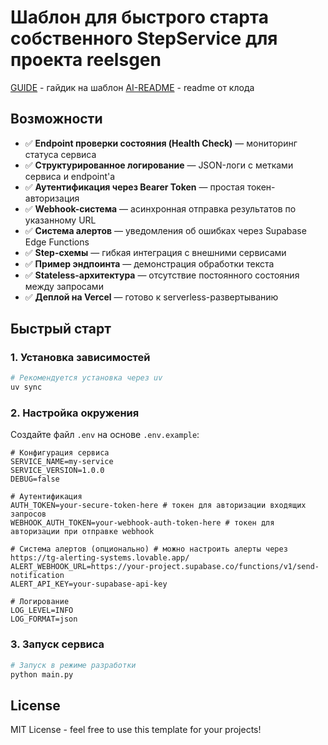 # Шаблон для быстрого старта собственного StepService для проекта reelsgen

[GUIDE](GUIDE.md) - гайдик на шаблон
[AI-README](README-AI.md) - readme от клода

## Возможности

- ✅ **Endpoint проверки состояния (Health Check)** — мониторинг статуса сервиса
- ✅ **Структурированное логирование** — JSON-логи с метками сервиса и endpoint'а
- ✅ **Аутентификация через Bearer Token** — простая токен-авторизация
- ✅ **Webhook-система** — асинхронная отправка результатов по указанному URL
- ✅ **Система алертов** — уведомления об ошибках через Supabase Edge Functions
- ✅ **Step-схемы** — гибкая интеграция с внешними сервисами
- ✅ **Пример эндпоинта** — демонстрация обработки текста
- ✅ **Stateless-архитектура** — отсутствие постоянного состояния между запросами
- ✅ **Деплой на Vercel** — готово к serverless-развертыванию

## Быстрый старт

### 1. Установка зависимостей

```bash
# Рекомендуется установка через uv
uv sync
```

### 2. Настройка окружения

Создайте файл `.env` на основе `.env.example`:

```env
# Конфигурация сервиса
SERVICE_NAME=my-service
SERVICE_VERSION=1.0.0
DEBUG=false

# Аутентификация
AUTH_TOKEN=your-secure-token-here # токен для авторизации входящих запросов
WEBHOOK_AUTH_TOKEN=your-webhook-auth-token-here # токен для авторизации при отправке webhook

# Система алертов (опционально) # можно настроить алерты через https://tg-alerting-systems.lovable.app/
ALERT_WEBHOOK_URL=https://your-project.supabase.co/functions/v1/send-notification
ALERT_API_KEY=your-supabase-api-key

# Логирование
LOG_LEVEL=INFO
LOG_FORMAT=json
```

### 3. Запуск сервиса

```bash
# Запуск в режиме разработки
python main.py
```

## License

MIT License - feel free to use this template for your projects!
